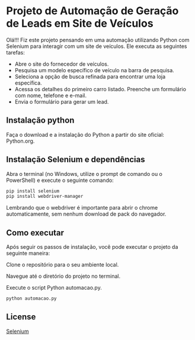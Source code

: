# Projeto de Automação de Geração de Leads em Site de Veículos


Olá!!! Fiz este projeto pensando em uma automação utilizando Python com Selenium para interagir com um site de veículos. Ele executa as seguintes tarefas:

- Abre o site do fornecedor de veículos.
- Pesquisa um modelo específico de veículo na barra de pesquisa.
- Seleciona a opção de busca refinada para encontrar uma loja específica.
- Acessa os detalhes do primeiro carro listado.
Preenche um formulário com nome, telefone e e-mail.
- Envia o formulário para gerar um lead.

## Instalação python

Faça o download e a instalação do Python a partir do site oficial: Python.org.

## Instalação Selenium e dependências

Abra o terminal (no Windows, utilize o prompt de comando ou o PowerShell) e execute o seguinte comando:

```bash
pip install selenium
pip install webdriver-manager
```
Lembrando que o webdriver é importante para abrir o chrome automaticamente, sem nenhum download de pack do navegador.

## Como executar

Após seguir os passos de instalação, você pode executar o projeto da seguinte maneira:

Clone o repositório para o seu ambiente local.

Navegue até o diretório do projeto no terminal.

Execute o script Python automacao.py.

```python
python automacao.py
```

## License

[Selenium](https://www.selenium.dev/pt-br//)
